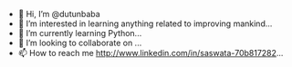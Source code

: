 - 👋 Hi, I’m @dutunbaba
- 👀 I’m interested in learning anything  related to improving mankind...
- 🌱 I’m currently learning Python...
- 💞️ I’m looking to collaborate on ...
- 📫 How to reach me http://www.linkedin.com/in/saswata-70b817282...

<!---
dutunbaba/dutunbaba is a ✨ particular ✨ repository because its `README.md` (this file) appears on your GitHub profile.
You can click the Preview link to take a look at your changes.
--->
